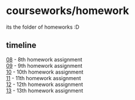 # courseworks/homework

its the folder of homeworks :D

## timeline

[08](08/) - 8th homework assignment<br>
[09](09/) - 9th homework assignment<br>
[10](10/) - 10th homework assignment<br>
[11](11/) - 11th homework assignment<br>
[12](12/) - 12th homework assignment<br>
[13](13/) - 13th homework assignment